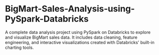 # BigMart-Sales-Analysis-using-PySpark-Databricks
A complete data analysis project using PySpark on Databricks to explore and visualize BigMart sales data. It includes data cleaning, feature engineering, and interactive visualizations created with Databricks' built-in charting tools.
